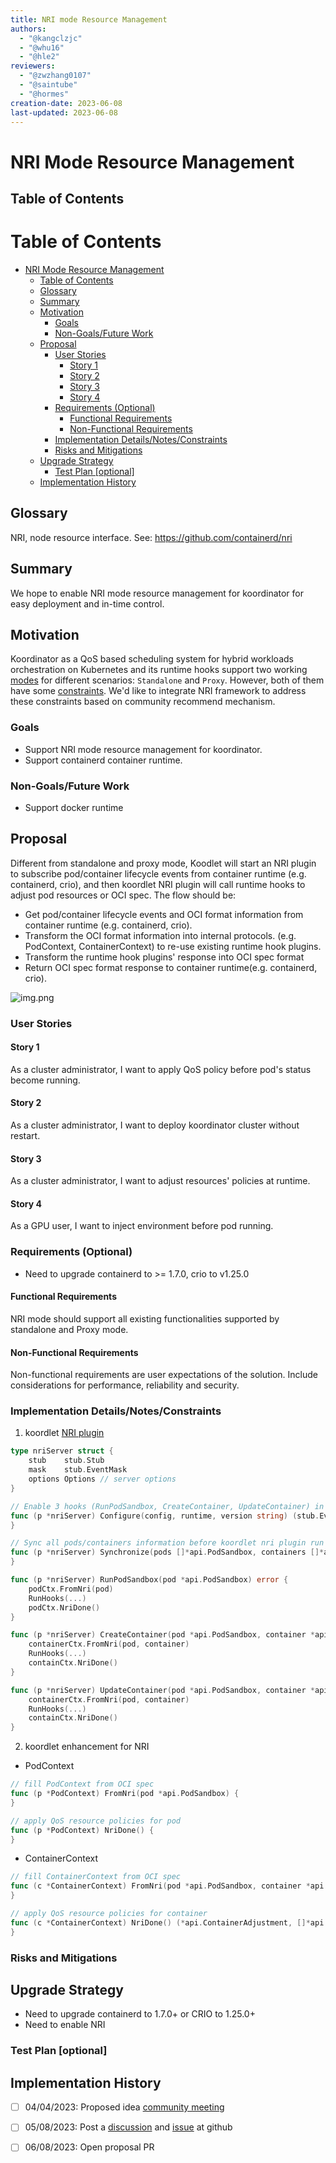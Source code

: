 ```yaml
---
title: NRI mode Resource Management
authors:
  - "@kangclzjc"
  - "@whu16"
  - "@hle2"
reviewers:
  - "@zwzhang0107"
  - "@saintube"
  - "@hormes"
creation-date: 2023-06-08
last-updated: 2023-06-08
---
```


# NRI Mode Resource Management

## Table of Contents


Table of Contents
=================

* [NRI Mode Resource Management](#nri-mode-resource-management)
    * [Table of Contents](#table-of-contents)
    * [Glossary](#glossary)
    * [Summary](#summary)
    * [Motivation](#motivation)
        * [Goals](#goals)
        * [Non-Goals/Future Work](#non-goalsfuture-work)
    * [Proposal](#proposal)
        * [User Stories](#user-stories)
            * [Story 1](#story-1)
            * [Story 2](#story-2)
            * [Story 3](#story-3)
            * [Story 4](#story-4)
        * [Requirements (Optional)](#requirements-optional)
            * [Functional Requirements](#functional-requirements)
            * [Non-Functional Requirements](#non-functional-requirements)
        * [Implementation Details/Notes/Constraints](#implementation-detailsnotesconstraints)
        * [Risks and Mitigations](#risks-and-mitigations)
    * [Upgrade Strategy](#upgrade-strategy)
        * [Test Plan [optional]](#test-plan-optional)
    * [Implementation History](#implementation-history)


## Glossary

NRI, node resource interface. See: https://github.com/containerd/nri

## Summary

We hope to enable NRI mode resource management for koordinator for easy deployment and in-time control. 

## Motivation

Koordinator as a QoS based scheduling system for hybrid workloads orchestration on Kubernetes and its runtime hooks support two working [modes](https://github.com/koordinator-sh/koordinator/blob/main/docs/design-archive/koordlet-runtime-hooks.md) for different scenarios: `Standalone` and `Proxy`. However, both of them have some [constraints](https://shimo.im/docs/m4kMLdgO1LIma9qD). We'd like to integrate NRI framework to address these constraints based on community recommend mechanism.
### Goals

- Support NRI mode resource management for koordinator.
- Support containerd container runtime.

### Non-Goals/Future Work

- Support docker runtime

## Proposal

Different from standalone and proxy mode, Koodlet will start an NRI plugin to subscribe pod/container lifecycle events from container runtime (e.g. containerd, crio), and then koordlet NRI plugin will call runtime hooks to adjust pod resources or OCI spec. The flow should be:

- Get pod/container lifecycle events and OCI format information from container runtime (e.g. containerd, crio).
- Transform the OCI format information into internal protocols. (e.g. PodContext, ContainerContext) to re-use existing runtime hook plugins.
- Transform the runtime hook plugins' response into OCI spec format 
- Return OCI spec format response to container runtime(e.g. containerd, crio).

![img.png](../images/nri-proposal.png)

### User Stories

#### Story 1
As a cluster administrator, I want to apply QoS policy before pod's status become running.

#### Story 2
As a cluster administrator, I want to deploy koordinator cluster without restart.

#### Story 3
As a cluster administrator, I want to adjust resources' policies at runtime.

#### Story 4
As a GPU user, I want to inject environment before pod running.

### Requirements (Optional)

- Need to upgrade containerd to >= 1.7.0, crio to v1.25.0

#### Functional Requirements

NRI mode should support all existing functionalities supported by standalone and Proxy mode.

#### Non-Functional Requirements

Non-functional requirements are user expectations of the solution. Include
considerations for performance, reliability and security.

### Implementation Details/Notes/Constraints
1. koordlet [NRI plugin](https://github.com/containerd/nri/blob/main/plugins/template/plugin.go)
```go
type nriServer struct {
	stub    stub.Stub
	mask    stub.EventMask
	options Options // server options
}

// Enable 3 hooks (RunPodSandbox, CreateContainer, UpdateContainer) in NRI 
func (p *nriServer) Configure(config, runtime, version string) (stub.EventMask, error) {
}

// Sync all pods/containers information before koordlet nri plugin run
func (p *nriServer) Synchronize(pods []*api.PodSandbox, containers []*api.Container) ([]*api.ContainerUpdate, error) {
}

func (p *nriServer) RunPodSandbox(pod *api.PodSandbox) error {
	podCtx.FromNri(pod)
	RunHooks(...)
	podCtx.NriDone()
}

func (p *nriServer) CreateContainer(pod *api.PodSandbox, container *api.Container) (*api.ContainerAdjustment, []*api.ContainerUpdate, error) {
    containerCtx.FromNri(pod, container)
	RunHooks(...)
	containCtx.NriDone()
}

func (p *nriServer) UpdateContainer(pod *api.PodSandbox, container *api.Container) ([]*api.ContainerUpdate, error) {
    containerCtx.FromNri(pod, container)
	RunHooks(...)
	containCtx.NriDone()
}
```
2. koordlet enhancement for NRI
- PodContext
```go
// fill PodContext from OCI spec
func (p *PodContext) FromNri(pod *api.PodSandbox) {
}

// apply QoS resource policies for pod
func (p *PodContext) NriDone() {
}
```
- ContainerContext
```go
// fill ContainerContext from OCI spec
func (c *ContainerContext) FromNri(pod *api.PodSandbox, container *api.Container) {
}

// apply QoS resource policies for container
func (c *ContainerContext) NriDone() (*api.ContainerAdjustment, []*api.ContainerUpdate, error) {
}
```

### Risks and Mitigations

## Upgrade Strategy

- Need to upgrade containerd to 1.7.0+ or CRIO to 1.25.0+
- Need to enable NRI

### Test Plan [optional]

## Implementation History

- [ ] 04/04/2023: Proposed idea [community meeting](https://shimo.im/docs/m4kMLdgO1LIma9qD)
- [ ] 05/08/2023: Post a [discussion](https://github.com/koordinator-sh/koordinator/discussions/1276) and [issue](!https://github.com/koordinator-sh/koordinator/issues/1277) at github
- [ ] 06/08/2023: Open proposal PR

